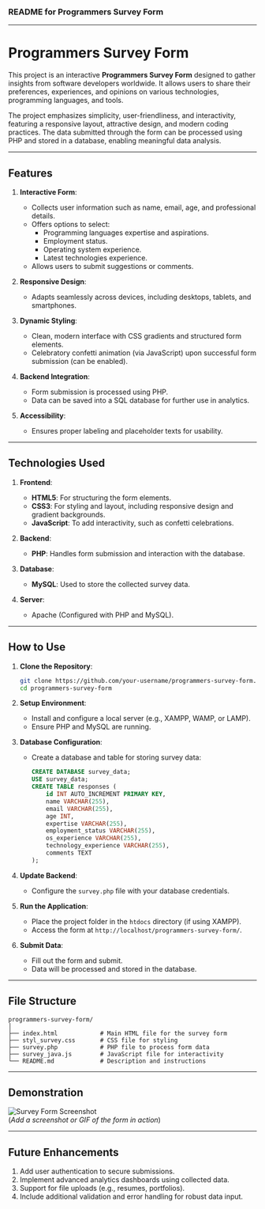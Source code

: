 ### **README for Programmers Survey Form**

---

# **Programmers Survey Form**

This project is an interactive **Programmers Survey Form** designed to gather insights from software developers worldwide. It allows users to share their preferences, experiences, and opinions on various technologies, programming languages, and tools.

The project emphasizes simplicity, user-friendliness, and interactivity, featuring a responsive layout, attractive design, and modern coding practices. The data submitted through the form can be processed using PHP and stored in a database, enabling meaningful data analysis.

---

## **Features**

1. **Interactive Form**: 
   - Collects user information such as name, email, age, and professional details.
   - Offers options to select:
     - Programming languages expertise and aspirations.
     - Employment status.
     - Operating system experience.
     - Latest technologies experience.
   - Allows users to submit suggestions or comments.

2. **Responsive Design**: 
   - Adapts seamlessly across devices, including desktops, tablets, and smartphones.

3. **Dynamic Styling**:
   - Clean, modern interface with CSS gradients and structured form elements.
   - Celebratory confetti animation (via JavaScript) upon successful form submission (can be enabled).

4. **Backend Integration**:
   - Form submission is processed using PHP.
   - Data can be saved into a SQL database for further use in analytics.

5. **Accessibility**:
   - Ensures proper labeling and placeholder texts for usability.

---

## **Technologies Used**

1. **Frontend**:
   - **HTML5**: For structuring the form elements.
   - **CSS3**: For styling and layout, including responsive design and gradient backgrounds.
   - **JavaScript**: To add interactivity, such as confetti celebrations.

2. **Backend**:
   - **PHP**: Handles form submission and interaction with the database.

3. **Database**:
   - **MySQL**: Used to store the collected survey data.

4. **Server**:
   - Apache (Configured with PHP and MySQL).

---

## **How to Use**

1. **Clone the Repository**:
   ```bash
   git clone https://github.com/your-username/programmers-survey-form.git
   cd programmers-survey-form
   ```

2. **Setup Environment**:
   - Install and configure a local server (e.g., XAMPP, WAMP, or LAMP).
   - Ensure PHP and MySQL are running.

3. **Database Configuration**:
   - Create a database and table for storing survey data:
     ```sql
     CREATE DATABASE survey_data;
     USE survey_data;
     CREATE TABLE responses (
         id INT AUTO_INCREMENT PRIMARY KEY,
         name VARCHAR(255),
         email VARCHAR(255),
         age INT,
         expertise VARCHAR(255),
         employment_status VARCHAR(255),
         os_experience VARCHAR(255),
         technology_experience VARCHAR(255),
         comments TEXT
     );
     ```

4. **Update Backend**:
   - Configure the `survey.php` file with your database credentials.

5. **Run the Application**:
   - Place the project folder in the `htdocs` directory (if using XAMPP).
   - Access the form at `http://localhost/programmers-survey-form/`.

6. **Submit Data**:
   - Fill out the form and submit.
   - Data will be processed and stored in the database.

---

## **File Structure**

```
programmers-survey-form/
│
├── index.html            # Main HTML file for the survey form
├── styl_survey.css       # CSS file for styling
├── survey.php            # PHP file to process form data
├── survey_java.js        # JavaScript file for interactivity
└── README.md             # Description and instructions
```

---

## **Demonstration**

![Survey Form Screenshot](#)  
(*Add a screenshot or GIF of the form in action*)

---

## **Future Enhancements**

1. Add user authentication to secure submissions.
2. Implement advanced analytics dashboards using collected data.
3. Support for file uploads (e.g., resumes, portfolios).
4. Include additional validation and error handling for robust data input.



